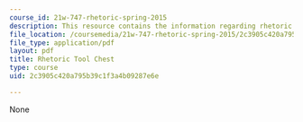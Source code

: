 ```yaml
---
course_id: 21w-747-rhetoric-spring-2015
description: This resource contains the information regarding rhetoric tool chest.
file_location: /coursemedia/21w-747-rhetoric-spring-2015/2c3905c420a795b39c1f3a4b09287e6e_MIT21W_747S15_rhetoric.pdf
file_type: application/pdf
layout: pdf
title: Rhetoric Tool Chest
type: course
uid: 2c3905c420a795b39c1f3a4b09287e6e

---
```

None